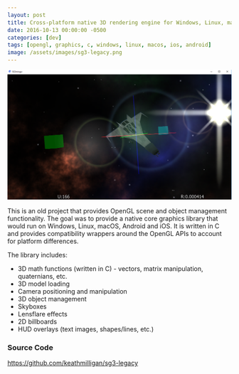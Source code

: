 ```yaml
---
layout: post
title: Cross-platform native 3D rendering engine for Windows, Linux, macOS, iOS and Android.
date: 2016-10-13 00:00:00 -0500
categories: [dev]
tags: [opengl, graphics, c, windows, linux, macos, ios, android]
image: /assets/images/sg3-legacy.png
---
```


![sg3-legacy](/assets/images/sg3-legacy.png)

This is an old project that provides OpenGL scene and object management functionality. The goal was to provide a native core graphics library that would run on Windows, Linux, macOS, Android and iOS. It is written in C and provides compatibility wrappers around the OpenGL APIs to account for platform differences.
<!--more-->

The library includes:

* 3D math functions (written in C) - vectors, matrix manipulation, quaternians, etc.
* 3D model loading
* Camera positioning and manipulation
* 3D object management
* Skyboxes
* Lensflare effects
* 2D billboards
* HUD overlays (text images, shapes/lines, etc.)

### Source Code

<https://github.com/keathmilligan/sg3-legacy>
